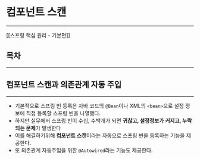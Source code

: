# 컴포넌트 스캔
---
[[스프링 핵심 원리 - 기본편]]

## 목차
---

## 컴포넌트 스캔과 의존관계 자동 주입
---
- 기본적으로 스프링 빈 등록은 자바 코드의 `@Bean`이나 XML의 `<bean>`으로 설정 정보에 직접 등록할 스프링 빈을 나열했다.
- 하지만 실무에서 스프링 빈이 수십, 수백개가 되면 **귀찮고, 설정정보가 커지고, 누락되는 문제**가 발생한다
- 이를 해결하기위해 **컴포넌트 스캔**이라는 자동으로 스프링 빈을 등록하는 기능을 제공한다.
- 또 의존관계 자동주입을 위한 `@Autowired`라는 기능도 제공한다.